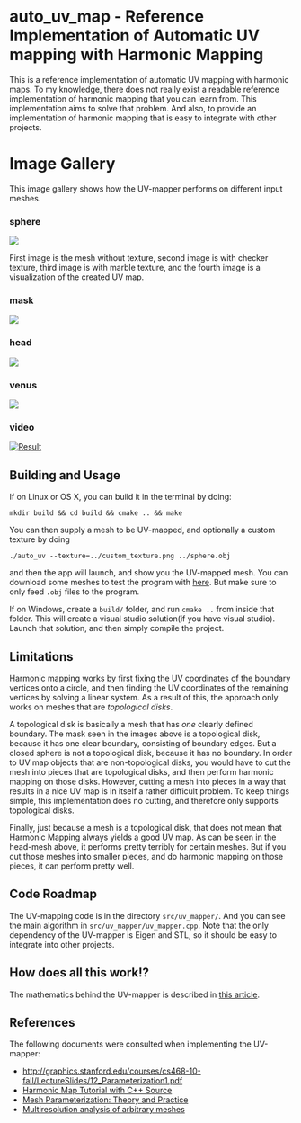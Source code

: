 # auto_uv_map - Reference Implementation of Automatic UV mapping with Harmonic Mapping

This is a reference implementation of automatic UV mapping with
harmonic maps. To my knowledge, there does not really exist a readable
reference implementation of harmonic mapping that you can learn
from. This implementation aims to solve that problem. And also, to
provide an implementation of harmonic mapping that is easy to
integrate with other projects.

# Image Gallery

This image gallery shows how the UV-mapper performs on different input
meshes.

### sphere
![](img/sphere.png)

First image is the mesh without texture, second image is with checker
texture, third image is with marble texture, and the fourth image is a
visualization of the created UV map.

### mask
![](img/mask.png)

### head
![](img/head.png)

### venus
![](img/venus.png)

### video

[![Result](http://img.youtube.com/vi/5Ob5IEohe7s/0.jpg)](https://www.youtube.com/watch?v=5Ob5IEohe7s)


## Building and Usage

If on Linux or OS X, you can build it in the terminal by doing:

```
mkdir build && cd build && cmake .. && make
```

You can then supply a mesh to be UV-mapped, and optionally a custom
texture by doing

```
./auto_uv --texture=../custom_texture.png ../sphere.obj
```

and then the app will launch, and show you the UV-mapped mesh. You can
download some meshes to test the program with
[here](https://www.ceremade.dauphine.fr/~peyre/teaching/manifold/tp4.html). But
make sure to only feed `.obj` files to the program.

If on Windows, create a `build/` folder, and run `cmake ..` from
inside that folder. This will create a visual studio solution(if you
have visual studio). Launch that solution, and then simply compile the
project.

## Limitations

Harmonic mapping works by first fixing the UV coordinates of the
boundary vertices onto a circle, and then finding the UV coordinates
of the remaining vertices by solving a linear system. As a result of
this, the approach only works on meshes that are *topological disks*.

A topological disk is basically a mesh that has *one* clearly defined
boundary. The mask seen in the images above is a topological disk,
because it has one clear boundary, consisting of boundary
edges. But a closed sphere is not a topological disk, because it
has no boundary. In order to UV map objects that are non-topological
disks, you would have to cut the mesh into pieces that are topological
disks, and then perform harmonic mapping on those disks. However,
cutting a mesh into pieces in a way that results in a nice UV map is
in itself a rather difficult problem. To keep things simple, this
implementation does no cutting, and therefore only supports
topological disks.

Finally, just because a mesh is a topological disk, that does not mean
that Harmonic Mapping always yields a good UV map. As can be seen in
the head-mesh above, it performs pretty terribly for certain
meshes. But if you cut those meshes into smaller pieces, and do
harmonic mapping on those pieces, it can perform pretty well.

## Code Roadmap

The UV-mapping code is in the directory `src/uv_mapper/`. And you can
see the main algorithm in `src/uv_mapper/uv_mapper.cpp`. Note that the
only dependency of the UV-mapper is Eigen and STL, so it should be
easy to integrate into other projects.

## How does all this work!?

The mathematics behind the UV-mapper is described in [this article](https://erkaman.github.io/posts/harmonic_map.html).

## References

The following documents were consulted when implementing the
UV-mapper:

- http://graphics.stanford.edu/courses/cs468-10-fall/LectureSlides/12_Parameterization1.pdf
- [Harmonic Map Tutorial with C++ Source](http://www3.cs.stonybrook.edu/~gu/tutorial/HarmonicMap.html)
- [Mesh Parameterization: Theory and Practice](http://alice.loria.fr/publications/papers/2007/SigCourseParam/param-course.pdf)
- [Multiresolution analysis of arbitrary meshes](hhoppe.com/mra.pdf)
